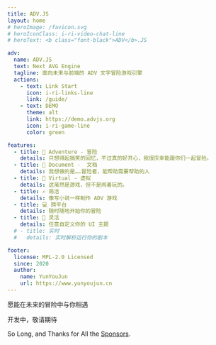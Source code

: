 ```yaml
---
title: ADV.JS
layout: home
# heroImage: /favicon.svg
# heroIconClass: i-ri-video-chat-line
# heroText: <b class="font-black">ADV</b>.JS

adv:
  name: ADV.JS
  text: Next AVG Engine
  tagline: 面向未来与前端的 ADV 文字冒险游戏引擎
  actions:
    - text: Link Start
      icon: i-ri-links-line
      link: /guide/
    - text: DEMO
      theme: alt
      link: https://demo.advjs.org
      icon: i-ri-game-line
      color: green

features:
  - title: 🧶 Adventure - 冒险
    details: 只想得起搞笑的回忆，不过真的好开心，我很庆幸能跟你们一起冒险。
  - title: 📃 Document -  文档
    details: 我想做的是……冒险者，能帮助需要帮助的人
  - title: 👴 Virtual - 虚拟
    details: 这虽然是游戏，但不是闹着玩的。
  - title: ✍️ 简洁
    details: 像写小说一样制作 ADV 游戏
  - title: 💻 跨平台
    details: 随时随地开始你的冒险
  - title: 🎨 灵活
    details: 任意自定义你的 UI 主题
  # - title: 实时
  #   details: 实时解析运行你的剧本

footer:
  license: MPL-2.0 Licensed
  since: 2020
  author:
    name: YunYouJun
    url: https://www.yunyoujun.cn
---
```


<div class="text-center font-light text-2xl" m="t-10">

<div m="b-4" class="text-2xl font-normal gradient-text from-blue-600 to-green-500 bg-linear-to-r">

愿能在未来的冒险中与你相遇

</div>

<p m="y-8">
开发中，敬请期待
</p>

<div class="text-2xl font-black">

So Long, and Thanks for All the [Sponsors](https://sponsors.yunyoujun.cn).

</div>

</div>
